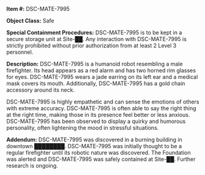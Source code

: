 **Item #:** DSC-MATE-7995

**Object Class:** Safe

**Special Containment Procedures:** DSC-MATE-7995 is to be kept in a secure storage unit at Site-██. Any interaction with DSC-MATE-7995 is strictly prohibited without prior authorization from at least 2 Level 3 personnel.

**Description:** DSC-MATE-7995 is a humanoid robot resembling a male firefighter. Its head appears as a red alarm and has two horned rim glasses for eyes. DSC-MATE-7995 wears a jade earring on its left ear and a medical mask covers its mouth. Additionally, DSC-MATE-7995 has a gold chain accessory around its neck.

DSC-MATE-7995 is highly empathetic and can sense the emotions of others with extreme accuracy. DSC-MATE-7995 is often able to say the right thing at the right time, making those in its presence feel better or less anxious. DSC-MATE-7995 has been observed to display a quirky and humorous personality, often lightening the mood in stressful situations.

**Addendum:** DSC-MATE-7995 was discovered in a burning building in downtown ████████. DSC-MATE-7995 was initially thought to be a regular firefighter until its robotic nature was discovered. The Foundation was alerted and DSC-MATE-7995 was safely contained at Site-██. Further research is ongoing.